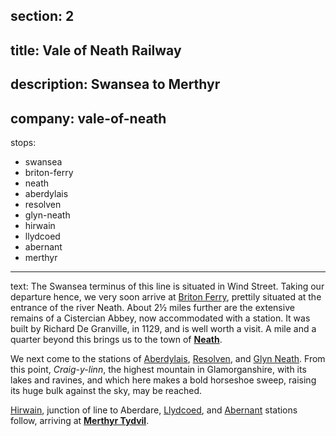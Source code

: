 section: 2
----
title: Vale of Neath Railway
----
description: Swansea to Merthyr
----
company: vale-of-neath
----
stops:
- swansea
- briton-ferry
- neath
- aberdylais
- resolven
- glyn-neath
- hirwain
- llydcoed
- abernant
- merthyr
----
text: The Swansea terminus of this line is situated in Wind Street. Taking our departure hence, we very soon arrive at [Briton Ferry](/stations/briton-ferry), prettily situated at the entrance of the river Neath. About 2½ miles further are the extensive remains of a Cistercian Abbey, now accommodated with a station. It
was built by Richard De Granville, in 1129, and is well worth a visit. A mile and a quarter beyond
this brings us to the town of
**[Neath](/stations/neath)**.

We next come to the stations of [Aberdylais](/stations/aberdylais), [Resolven](/stations/resolven), and [Glyn Neath](/stations/glyn-neath). From this point, *Craig-y-linn*, the highest mountain in Glamorganshire, with its lakes and ravines, and which here makes a bold horseshoe sweep, raising its huge bulk against the sky, may be reached.

[Hirwain](/stations/hirwain), junction of line to Aberdare, [Llydcoed](/stations/llydcoed), and [Abernant](/stations/abernant) stations follow, arriving at **[Merthyr Tydvil](/stations/merthyr)**.
